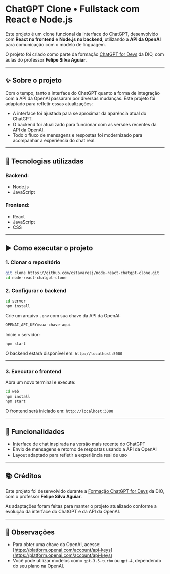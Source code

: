 # ChatGPT Clone • Fullstack com React e Node.js

Este projeto é um clone funcional da interface do ChatGPT, desenvolvido com **React no frontend** e **Node.js no backend**, utilizando a **API da OpenAI** para comunicação com o modelo de linguagem.  

O projeto foi criado como parte da formação [ChatGPT for Devs](https://web.dio.me/track/formacao-chatgpt-devs) da DIO, com aulas do professor **Felipe Silva Aguiar**.

---

## ✨ Sobre o projeto

Com o tempo, tanto a interface do ChatGPT quanto a forma de integração com a API da OpenAI passaram por diversas mudanças. Este projeto foi adaptado para refletir essas atualizações:

- A interface foi ajustada para se aproximar da aparência atual do ChatGPT.
- O backend foi atualizado para funcionar com as versões recentes da API da OpenAI.
- Todo o fluxo de mensagens e respostas foi modernizado para acompanhar a experiência do chat real.

---

## 🧪 Tecnologias utilizadas

### Backend:
- Node.js
- JavaScript

### Frontend:
- React
- JavaScript
- CSS

---

## ▶️ Como executar o projeto

### 1. Clonar o repositório

```bash
git clone https://github.com/cstavaresj/node-react-chatgpt-clone.git
cd node-react-chatgpt-clone
```

### 2. Configurar o backend

```bash
cd server
npm install
```

Crie um arquivo `.env` com sua chave da API da OpenAI:

```env
OPENAI_API_KEY=sua-chave-aqui
```

Inicie o servidor:

```bash
npm start
```

O backend estará disponível em: `http://localhost:5000`

---

### 3. Executar o frontend

Abra um novo terminal e execute:

```bash
cd web
npm install
npm start
```

O frontend será iniciado em: `http://localhost:3000`

---

## 💬 Funcionalidades

- Interface de chat inspirada na versão mais recente do ChatGPT
- Envio de mensagens e retorno de respostas usando a API da OpenAI
- Layout adaptado para refletir a experiência real de uso

---

## 📚 Créditos

Este projeto foi desenvolvido durante a [Formação ChatGPT for Devs](https://web.dio.me/track/formacao-chatgpt-devs) da DIO, com o professor **Felipe Silva Aguiar**.

As adaptações foram feitas para manter o projeto atualizado conforme a evolução da interface do ChatGPT e da API da OpenAI.

---

## 📌 Observações

- Para obter uma chave da OpenAI, acesse: [https://platform.openai.com/account/api-keys](https://platform.openai.com/account/api-keys)
- Você pode utilizar modelos como `gpt-3.5-turbo` ou `gpt-4`, dependendo do seu plano na OpenAI.
